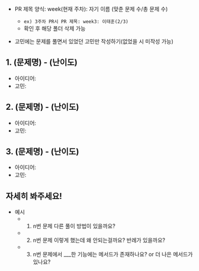 - PR 제목 양식: week(현재 주차): 자기 이름 (맞춘 문제 수/총 문제 수)

  - `ex) 3주차 PR시 PR 제목: week3: 이태훈(2/3)`
  - 확인 후 해당 폴더 삭제 가능

- 고민에는 문제를 풀면서 있었던 고민만 작성하기(없었을 시 미작성 가능)

## 1. (문제명) - (난이도)

- 아이디어:
- 고민:

## 2. (문제명) - (난이도)

- 아이디어:
- 고민:

## 3. (문제명) - (난이도)

- 아이디어:
- 고민:

## 자세히 봐주세요!

- 예시
  - 1. n번 문제 다른 풀이 방법이 있을까요?
  - 2. n번 문제 이렇게 했는데 왜 안되는걸까요? 반례가 있을까요?
  - 3. n번 문제에서 ___한 기능에는 메서드가 존재하나요? or 더 나은 메서드가 있나요?
